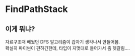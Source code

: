 # FindPathStack

## 이게 뭐냐?
자료구조때 배웠던 DFS 알고리즘이 갑자기 생각나서 만들어봄.    
확실히 파이썬이 편하긴한데, 타입이 지멋대로 들어가서 좀 헷갈림....
